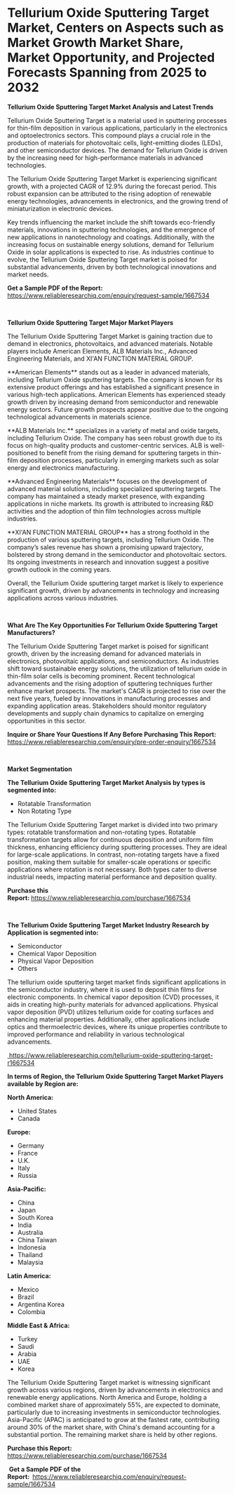 <p><h1>Tellurium Oxide Sputtering Target Market, Centers on Aspects such as Market Growth Market Share, Market Opportunity, and Projected Forecasts Spanning from 2025 to 2032</h1></p><p><strong>Tellurium Oxide Sputtering Target Market Analysis and Latest Trends</strong></p>
<p><p>Tellurium Oxide Sputtering Target is a material used in sputtering processes for thin-film deposition in various applications, particularly in the electronics and optoelectronics sectors. This compound plays a crucial role in the production of materials for photovoltaic cells, light-emitting diodes (LEDs), and other semiconductor devices. The demand for Tellurium Oxide is driven by the increasing need for high-performance materials in advanced technologies.</p><p>The Tellurium Oxide Sputtering Target Market is experiencing significant growth, with a projected CAGR of 12.9% during the forecast period. This robust expansion can be attributed to the rising adoption of renewable energy technologies, advancements in electronics, and the growing trend of miniaturization in electronic devices. </p><p>Key trends influencing the market include the shift towards eco-friendly materials, innovations in sputtering technologies, and the emergence of new applications in nanotechnology and coatings. Additionally, with the increasing focus on sustainable energy solutions, demand for Tellurium Oxide in solar applications is expected to rise. As industries continue to evolve, the Tellurium Oxide Sputtering Target market is poised for substantial advancements, driven by both technological innovations and market needs.</p></p>
<p><strong>Get a Sample PDF of the Report:&nbsp;</strong> <a href="https://www.reliableresearchiq.com/enquiry/request-sample/1667534?utm_campaign=1170&utm_medium=2&utm_source=Github&utm_content=ia&utm_term=18042025&utm_id=tellurium-oxide-sputtering-target">https://www.reliableresearchiq.com/enquiry/request-sample/1667534</a></p>
<p>&nbsp;</p>
<p><strong>Tellurium Oxide Sputtering Target Major Market Players</strong></p>
<p><p>The Tellurium Oxide Sputtering Target Market is gaining traction due to demand in electronics, photovoltaics, and advanced materials. Notable players include American Elements, ALB Materials Inc., Advanced Engineering Materials, and XI'AN FUNCTION MATERIAL GROUP.</p><p>**American Elements** stands out as a leader in advanced materials, including Tellurium Oxide sputtering targets. The company is known for its extensive product offerings and has established a significant presence in various high-tech applications. American Elements has experienced steady growth driven by increasing demand from semiconductor and renewable energy sectors. Future growth prospects appear positive due to the ongoing technological advancements in materials science.</p><p>**ALB Materials Inc.** specializes in a variety of metal and oxide targets, including Tellurium Oxide. The company has seen robust growth due to its focus on high-quality products and customer-centric services. ALB is well-positioned to benefit from the rising demand for sputtering targets in thin-film deposition processes, particularly in emerging markets such as solar energy and electronics manufacturing.</p><p>**Advanced Engineering Materials** focuses on the development of advanced material solutions, including specialized sputtering targets. The company has maintained a steady market presence, with expanding applications in niche markets. Its growth is attributed to increasing R&D activities and the adoption of thin film technologies across multiple industries.</p><p>**XI'AN FUNCTION MATERIAL GROUP** has a strong foothold in the production of various sputtering targets, including Tellurium Oxide. The company’s sales revenue has shown a promising upward trajectory, bolstered by strong demand in the semiconductor and photovoltaic sectors. Its ongoing investments in research and innovation suggest a positive growth outlook in the coming years.</p><p>Overall, the Tellurium Oxide sputtering target market is likely to experience significant growth, driven by advancements in technology and increasing applications across various industries.</p></p>
<p>&nbsp;</p>
<p><strong>What Are The Key Opportunities For Tellurium Oxide Sputtering Target Manufacturers?</strong></p>
<p><p>The Tellurium Oxide Sputtering Target market is poised for significant growth, driven by the increasing demand for advanced materials in electronics, photovoltaic applications, and semiconductors. As industries shift toward sustainable energy solutions, the utilization of tellurium oxide in thin-film solar cells is becoming prominent. Recent technological advancements and the rising adoption of sputtering techniques further enhance market prospects. The market's CAGR is projected to rise over the next five years, fueled by innovations in manufacturing processes and expanding application areas. Stakeholders should monitor regulatory developments and supply chain dynamics to capitalize on emerging opportunities in this sector.</p></p>
<p><strong>Inquire or Share Your Questions If Any Before Purchasing This Report:</strong> <a href="https://www.reliableresearchiq.com/enquiry/pre-order-enquiry/1667534?utm_campaign=1170&utm_medium=2&utm_source=Github&utm_content=ia&utm_term=18042025&utm_id=tellurium-oxide-sputtering-target">https://www.reliableresearchiq.com/enquiry/pre-order-enquiry/1667534</a></p>
<p>&nbsp;</p>
<p><strong>Market Segmentation</strong></p>
<p><strong>The Tellurium Oxide Sputtering Target Market Analysis by types is segmented into:</strong></p>
<p><ul><li>Rotatable Transformation</li><li>Non Rotating Type</li></ul></p>
<p><p>The Tellurium Oxide Sputtering Target market is divided into two primary types: rotatable transformation and non-rotating types. Rotatable transformation targets allow for continuous deposition and uniform film thickness, enhancing efficiency during sputtering processes. They are ideal for large-scale applications. In contrast, non-rotating targets have a fixed position, making them suitable for smaller-scale operations or specific applications where rotation is not necessary. Both types cater to diverse industrial needs, impacting material performance and deposition quality.</p></p>
<p><strong>Purchase this Report:&nbsp;</strong><a href="https://www.reliableresearchiq.com/purchase/1667534?utm_campaign=1170&utm_medium=2&utm_source=Github&utm_content=ia&utm_term=18042025&utm_id=tellurium-oxide-sputtering-target">https://www.reliableresearchiq.com/purchase/1667534</a></p>
<p>&nbsp;</p>
<p><strong>The Tellurium Oxide Sputtering Target Market Industry Research by Application is segmented into:</strong></p>
<p><ul><li>Semiconductor</li><li>Chemical Vapor Deposition</li><li>Physical Vapor Deposition</li><li>Others</li></ul></p>
<p><p>The tellurium oxide sputtering target market finds significant applications in the semiconductor industry, where it is used to deposit thin films for electronic components. In chemical vapor deposition (CVD) processes, it aids in creating high-purity materials for advanced applications. Physical vapor deposition (PVD) utilizes tellurium oxide for coating surfaces and enhancing material properties. Additionally, other applications include optics and thermoelectric devices, where its unique properties contribute to improved performance and reliability in various technological advancements.</p></p>
<p><a href="https://www.reliableresearchiq.com/tellurium-oxide-sputtering-target-r1667534?utm_campaign=1170&utm_medium=2&utm_source=Github&utm_content=ia&utm_term=18042025&utm_id=tellurium-oxide-sputtering-target">&nbsp;https://www.reliableresearchiq.com/tellurium-oxide-sputtering-target-r1667534</a></p>
<p><strong>In terms of Region, the Tellurium Oxide Sputtering Target Market Players available by Region are:</strong></p>
<p>
    <p> <strong> North America: </strong>
        <ul>
            <li>United States</li>
            <li>Canada</li>
        </ul>
        </p> 
    <p> <strong> Europe: </strong>
        <ul>
            <li>Germany</li>
            <li>France</li>
            <li>U.K.</li>
            <li>Italy</li>
            <li>Russia</li>
        </ul>
        </p> 
    <p> <strong> Asia-Pacific: </strong>
        <ul>
            <li>China</li>
            <li>Japan</li>
            <li>South Korea</li>
            <li>India</li>
            <li>Australia</li>
            <li>China Taiwan</li>
            <li>Indonesia</li>
            <li>Thailand</li>
            <li>Malaysia</li>
        </ul>
        </p> 
    <p> <strong> Latin America: </strong>
        <ul>
            <li>Mexico</li>
            <li>Brazil</li>
            <li>Argentina Korea</li>
            <li>Colombia</li>
        </ul>
        </p> 
    <p> <strong> Middle East & Africa: </strong>
        <ul>
            <li>Turkey</li>
            <li>Saudi</li>
            <li>Arabia</li>
            <li>UAE</li>
            <li>Korea</li>
        </ul>
    </p>
    </p>
<p><p>The Tellurium Oxide Sputtering Target market is witnessing significant growth across various regions, driven by advancements in electronics and renewable energy applications. North America and Europe, holding a combined market share of approximately 55%, are expected to dominate, particularly due to increasing investments in semiconductor technologies. Asia-Pacific (APAC) is anticipated to grow at the fastest rate, contributing around 30% of the market share, with China's demand accounting for a substantial portion. The remaining market share is held by other regions.</p></p>
<p><strong>Purchase this Report: </strong><a href="https://www.reliableresearchiq.com/purchase/1667534?utm_campaign=1170&utm_medium=2&utm_source=Github&utm_content=ia&utm_term=18042025&utm_id=tellurium-oxide-sputtering-target">https://www.reliableresearchiq.com/purchase/1667534</a></p>
<p>&nbsp;<strong>Get a Sample PDF of the Report:&nbsp;&nbsp;</strong><a href="https://www.reliableresearchiq.com/enquiry/request-sample/1667534?utm_campaign=1170&utm_medium=2&utm_source=Github&utm_content=ia&utm_term=18042025&utm_id=tellurium-oxide-sputtering-target">https://www.reliableresearchiq.com/enquiry/request-sample/1667534</a></p>
<p><strong></strong></p>
<p><p></p><p></p><p></p></p>